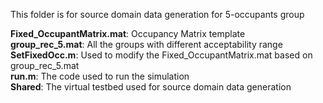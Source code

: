 This folder is for source domain data generation for 5-occupants group

**Fixed_OccupantMatrix.mat**: Occupancy Matrix template    
**group_rec_5.mat**: All the groups with different acceptability range    
**SetFixedOcc.m**: Used to modify the Fixed_OccupantMatrix.mat based on group_rec_5.mat     
**run.m**: The code used to run the simulation    
**Shared**: The virtual testbed used for source domain data generation
